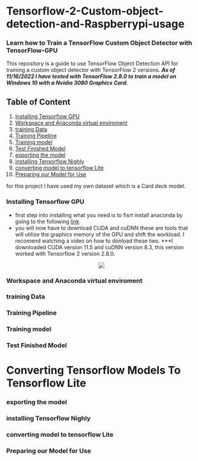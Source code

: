 # Tensorflow-2-Custom-object-detection-and-Raspberrypi-usage
### Learn how to Train a TensorFlow Custom Object Detector with TensorFlow-GPU

This repository is a guide to use TensorFlow Object Detection API for training a custom object detector with TensorFlow 2 versions. ***As of 11/16/2022 I have tested with TensorFlow 2.8.0 to train a model on Windows 10 with a Nvidia 3080 Graphics Card.***

## Table of Content
1. [Installing Tensorflow GPU](https://github.com/bgarciapong/Tensorflow-2-Custom-object-detection-and-Raspberrypi-usage/edit/main/README.md#installing-tensorflow-gpu)
2. [Workspace and Anaconda virtual enviroment](https://github.com/bgarciapong/Tensorflow-2-Custom-object-detection-and-Raspberrypi-usage/edit/main/README.md#workspace-and-anaconda-virtual-enviroment)
3. [training Data](https://github.com/bgarciapong/Tensorflow-2-Custom-object-detection-and-Raspberrypi-usage/edit/main/README.md#training-data)
4. [Training Pipeline](https://github.com/bgarciapong/Tensorflow-2-Custom-object-detection-and-Raspberrypi-usage/edit/main/README.md#training-pipeline)
5. [Training model](https://github.com/bgarciapong/Tensorflow-2-Custom-object-detection-and-Raspberrypi-usage/edit/main/README.md#training-model)
6. [Test Finished Model](https://github.com/bgarciapong/Tensorflow-2-Custom-object-detection-and-Raspberrypi-usage/edit/main/README.md#test-finished-model)
7. [exporting the model](https://github.com/bgarciapong/Tensorflow-2-Custom-object-detection-and-Raspberrypi-usage/edit/main/README.md#exporting-the-model)
8. [installing Tensorflow Nighly](https://github.com/bgarciapong/Tensorflow-2-Custom-object-detection-and-Raspberrypi-usage/edit/main/README.md#installing-tensorflow-nighly)
9. [converting model to tensorflow Lite](https://github.com/bgarciapong/Tensorflow-2-Custom-object-detection-and-Raspberrypi-usage/edit/main/README.md#converting-model-to-tensorflow-lite)
10. [Preparing our Model for Use](https://github.com/bgarciapong/Tensorflow-2-Custom-object-detection-and-Raspberrypi-usage/edit/main/README.md#preparing-our-model-for-use)

for this project I have used my own dataset which is a Card deck model.

### Installing Tensorflow GPU
- first step into installing what you need is to fisrt install anaconda by going to the following [link](https://www.anaconda.com/products/distribution) 
- you will now have to download CUDA and cuDNN these are tools that will utilize the graphics memory of the GPU and shift the workload. I recomend watching a video on how to donload these two. ***I downloaded CUDA version 11.5 and cuDNN version 8.3, this version worked with Tensorflow 2 version 2.8.0.

<p align="center">
  <img src="doc/pills.png">
</p>


### Workspace and Anaconda virtual enviroment

### training Data

### Training Pipeline

### Training model

### Test Finished Model

# Converting Tensorflow Models To Tensorflow Lite

### exporting the model

### installing Tensorflow Nighly

### converting model to tensorflow Lite

### Preparing our Model for Use
